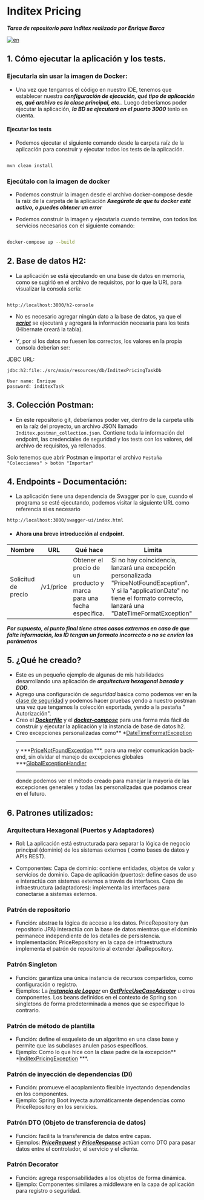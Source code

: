 # Inditex Pricing

***Tarea de repositorio para Inditex realizada por Enrique Barca***

[![en](https://img.shields.io/badge/lang-English-green.svg)](../README.md)

## 1. Cómo ejecutar la aplicación y los tests.

### Ejecutarla sin usar la imagen de Docker:

- Una vez que tengamos el código en nuestro IDE, tenemos que establecer nuestra
  ***configuración de ejecución, qué tipo de aplicación es, qué archivo es
  la clase principal, etc.***. Luego deberíamos poder ejecutar la aplicación, ***la BD se ejecutará en el puerto 3000***
  tenlo en cuenta.

#### Ejecutar los tests

- Podemos ejecutar el siguiente comando desde la carpeta raíz de la aplicación para construir y ejecutar todos los tests
  de la aplicación.

```sh

mvn clean install

```

### Ejecútalo con la imagen de docker

- Podemos construir la imagen desde el archivo docker-compose desde la raíz de la carpeta de la aplicación
  ***Asegúrate de que tu docker esté
  activo, o puedes obtener un error***

- Podemos construir la imagen y ejecutarla cuando termine, con todos los servicios necesarios con el siguiente comando:

```sh

docker-compose up --build

```

## 2. Base de datos H2:

- La aplicación se está ejecutando en una base de datos en memoria, como se sugirió en el archivo de requisitos, por lo
  que la URL para visualizar la consola
  sería:

```

http://localhost:3000/h2-console

```

- No es necesario agregar ningún dato a la base de datos, ya que el ***[script](../src/main/resources/data.sql)*** se
  ejecutará y agregará la
  información necesaria para los tests (Hibernate creará la tabla).

- Y, por si los datos no fuesen los correctos, los valores en la propia consola deberían ser:

JDBC URL:

```
jdbc:h2:file:./src/main/resources/db/InditexPricingTaskDb
```

```
User name: Enrique
password: inditexTask
```

## 3. Colección Postman:

- En este repositorio git, deberíamos poder ver, dentro de la carpeta utils en la raíz del proyecto, un archivo JSON
  llamado
  ```Inditex.postman_collection.json```. Contiene toda la información del endpoint, las credenciales de seguridad y los
  tests
  con los valores, del archivo de requisitos, ya rellenados.

Solo tenemos que abrir Postman e importar el archivo ```Pestaña "Colecciones" > botón "Importar"```

## 4. Endpoints - Documentación:

- La aplicación tiene una dependencia de Swagger por lo que, cuando el programa se esté ejecutando, podemos visitar la
  siguiente URL como referencia si es necesario

```
http://localhost:3000/swagger-ui/index.html
```

- #### Ahora una breve introducción al endpoint.

| Nombre              | URL       | Qué hace                                                            | Limita                                                                                                                                                                              |
|---------------------|-----------|---------------------------------------------------------------------|-------------------------------------------------------------------------------------------------------------------------------------------------------------------------------------|
| Solicitud de precio | /v1/price | Obtener el precio de un producto y marca para una fecha específica. | Si no hay coincidencia, lanzará una excepción personalizada "PriceNotFoundException". Y si la "applicationDate" no tiene el formato correcto, lanzará una "DateTimeFormatException" |

***Por supuesto, el punto final tiene otros casos extremos en caso de que falte información, los ID tengan un formato
incorrecto o no se envíen los parámetros***

## 5. ¿Qué he creado?

- Este es un pequeño ejemplo de algunas de mis habilidades desarrollando una aplicación de
  ***arquitectura hexagonal basada y DDD***.
- Agrego una configuración de *seguridad* básica como podemos ver en
  la [clase de seguridad](../src/main/java/com/inditex/pricing/infrastructure/config/security/SecurityConfig.java)
  y podemos hacer pruebas yendo a nuestro postman una vez que tengamos la colección exportada, yendo a la pestaña "
  Autorización".
- Creo el ***[Dockerfile](.././Dockerfile)*** y el ***[docker-compose](.././docker-compose.yml)*** para una forma más
  fácil de
  construir y ejecutar la aplicación y la instancia de base de datos h2.
- Creo excepciones personalizadas como**
  *[DateTimeFormatException](../src/main/java/com/inditex/pricing/infrastructure/exception/DateTimeFormatException.java)
  ***
  y
  ***[PriceNotFoundException](../src/main/java/com/inditex/pricing/infrastructure/exception/PriceNotFoundException.java)
  ***, para una
  mejor comunicación back-end, sin olvidar el manejo de excepciones globales
  ***[GlobalExceptionHandler](../src/main/java/com/inditex/pricing/infrastructure/exception/GlobalExceptionHandler.java)
  ***
  donde podemos ver el método creado para manejar la mayoría de las excepciones generales y todas las personalizadas que
  podamos crear en el futuro.

## 6. Patrones utilizados:

### Arquitectura Hexagonal (Puertos y Adaptadores)

- Rol: La aplicación está estructurada para separar la lógica de negocio principal (dominio) de los sistemas externos (
  como bases de datos y APIs REST).

- Componentes:
  Capa de dominio: contiene entidades, objetos de valor y servicios de dominio.
  Capa de aplicación (puertos): define casos de uso e interactúa con sistemas externos a través de interfaces.
  Capa de infraestructura (adaptadores): implementa las interfaces para conectarse a sistemas externos.

### Patrón de repositorio

- Función: abstrae la lógica de acceso a los datos. PriceRepository (un repositorio JPA) interactúa con la base de datos
  mientras que el dominio
  permanece independiente de los detalles de persistencia.
- Implementación:
  PriceRepository en la capa de infraestructura implementa el patrón de repositorio al extender JpaRepository.

### Patrón Singleton

- Función: garantiza una única instancia de recursos compartidos, como configuración o registro.
- Ejemplos:
  La ***[instancia de Logger](../src/main/java/com/inditex/pricing/infrastructure/LoggerConfig.java)*** en
  ***[GetPriceUseCaseAdapter](../src/main/java/com/inditex/pricing/application/service/GetPriceUseCaseAdapter.java)***
  u otros componentes.
  Los beans definidos en el contexto de Spring son singletons de forma predeterminada a menos que se especifique lo
  contrario.

### Patrón de método de plantilla

- Función: define el esqueleto de un algoritmo en una clase base y permite que las subclases anulen pasos específicos.
- Ejemplo:
  Como lo que hice con la clase padre de la excepción**
  *[InditexPricingException](../src/main/java/com/inditex/pricing/infrastructure/exception/InditexPricingException.java)
  ***.

### Patrón de inyección de dependencias (DI)

- Función: promueve el acoplamiento flexible inyectando dependencias en los componentes.
- Ejemplo:
  Spring Boot inyecta automáticamente dependencias como PriceRepository en los servicios.

### Patrón DTO (Objeto de transferencia de datos)

- Función: facilita la transferencia de datos entre capas.
- Ejemplos:
  ***[PriceRequest](../src/main/java/com/inditex/pricing/infrastructure/web/request/PriceRequest.java)*** y
  ***[PriceResponse](../src/main/java/com/inditex/pricing/infrastructure/web/response/PriceResponse.java)***
  actúan como DTO para pasar datos entre el controlador, el servicio y el cliente.

### Patrón Decorator

- Función: agrega responsabilidades a los objetos de forma dinámica.
- Ejemplo:
  Componentes similares a middleware en la capa de aplicación para registro o seguridad.